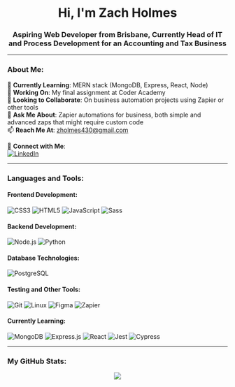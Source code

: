
<h1 align="center">Hi, I'm Zach Holmes</h1>
<h3 align="center">Aspiring Web Developer from Brisbane, Currently Head of IT and Process Development for an Accounting and Tax Business</h3>

<!--
<p align="center">
  <img src="URL_TO_YOUR_BANNER_IMAGE" alt="Banner with a catchy tagline or visual">
</p>
-->

---

### About Me:

🌱 **Currently Learning**: MERN stack (MongoDB, Express, React, Node)  
🔭 **Working On**: My final assignment at Coder Academy  
👯 **Looking to Collaborate**: On business automation projects using Zapier or other tools  
💬 **Ask Me About**: Zapier automations for business, both simple and advanced zaps that might require custom code  
📫 **Reach Me At**: [zholmes430@gmail.com](mailto:zholmes430@gmail.com)

🔗 **Connect with Me**:  
  [![LinkedIn](https://img.shields.io/badge/LinkedIn-Zach_Holmes-blue?style=flat-square&logo=linkedin)](https://www.linkedin.com/in/zach-holmes-60042a181/)

---

### Languages and Tools:

#### Frontend Development:
<p align="left">
  <img src="https://img.shields.io/badge/CSS3-%231572B6.svg?style=for-the-badge&logo=css3&logoColor=white" alt="CSS3" title="CSS3 - Styling and layout for web pages"/>
  <img src="https://img.shields.io/badge/HTML5-E34F26?style=for-the-badge&logo=html5&logoColor=white" alt="HTML5" title="HTML5 - Markup language for structuring web content"/>
  <img src="https://img.shields.io/badge/JavaScript-F7DF1E?style=for-the-badge&logo=javascript&logoColor=black" alt="JavaScript" title="JavaScript - Programming language for web interactivity"/>
  <img src="https://img.shields.io/badge/Sass-CC6699?style=for-the-badge&logo=sass&logoColor=white" alt="Sass" title="Sass - CSS preprocessor for more efficient styling"/>
</p>

#### Backend Development:
<p align="left">
  <img src="https://img.shields.io/badge/Node.js-339933?style=for-the-badge&logo=nodedotjs&logoColor=white" alt="Node.js" title="Node.js - JavaScript runtime for server-side development"/>
  <img src="https://img.shields.io/badge/Python-3776AB?style=for-the-badge&logo=python&logoColor=white" alt="Python" title="Python - General-purpose programming language"/>
</p>

#### Database Technologies:
<p align="left">
  <img src="https://img.shields.io/badge/PostgreSQL-316192?style=for-the-badge&logo=postgresql&logoColor=white" alt="PostgreSQL" title="PostgreSQL - Advanced open source relational database"/>
</p>

#### Testing and Other Tools:
<p align="left">
  <img src="https://img.shields.io/badge/Git-F05032?style=for-the-badge&logo=git&logoColor=white" alt="Git" title="Git - Version control system"/>
  <img src="https://img.shields.io/badge/Linux-FCC624?style=for-the-badge&logo=linux&logoColor=black" alt="Linux" title="Linux - Operating system"/>
  <img src="https://img.shields.io/badge/Figma-F24E1E?style=for-the-badge&logo=figma&logoColor=white" alt="Figma" title="Figma - UI/UX design tool"/>
  <img src="https://img.shields.io/badge/Zapier-FF4A00?style=for-the-badge&logo=zapier&logoColor=white" alt="Zapier" title="Zapier - Automation tool for connecting apps and services"/>
</p>

#### Currently Learning: 
<p align="left">
  <img src="https://img.shields.io/badge/MongoDB-47A248?style=for-the-badge&logo=mongodb&logoColor=white" alt="MongoDB" title="MongoDB - NoSQL database for modern applications"/>
  <img src="https://img.shields.io/badge/Express.js-404D59?style=for-the-badge" alt="Express.js" title="Express.js - Web application framework for Node.js"/>
  <img src="https://img.shields.io/badge/React-20232A?style=for-the-badge&logo=react&logoColor=61DAFB" alt="React" title="React - JavaScript library for building user interfaces"/>
  <img src="https://img.shields.io/badge/Jest-C21325?style=for-the-badge&logo=jest&logoColor=white" alt="Jest" title="Jest - JavaScript testing framework"/>
  <img src="https://img.shields.io/badge/Cypress-17202C?style=for-the-badge&logo=cypress&logoColor=white" alt="Cypress" title="Cypress - End-to-end testing framework"/>
</p>

---

### My GitHub Stats:
<p align="center">
<!--   <img src="https://github-readme-stats.vercel.app/api/top-langs?username=zholmes430&layout=compact" alt="Languages Used"> -->
<!--   <img src="https://github-readme-stats.vercel.app/api?username=zholmes430&show_icons=true" alt="GitHub Stats"> -->
  <img src="https://github-readme-stats.vercel.app/api/top-langs/?username=zachholmesdev&langs_count=8&theme=tokyonight">
</p>



<!--
**zholmes430/zholmes430** is a ✨ _special_ ✨ repository because its `README.md` (this file) appears on your GitHub profile.

Here are some ideas to get you started:

- 🔭 I’m currently working on ...
- 🌱 I’m currently learning ...
- 👯 I’m looking to collaborate on ...
- 🤔 I’m looking for help with ...
- 💬 Ask me about ...
- 📫 How to reach me: ...
- 😄 Pronouns: ...
- ⚡ Fun fact: ...
-->
